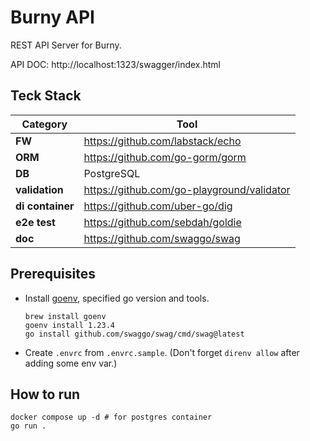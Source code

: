 # Burny API

REST API Server for Burny.

API DOC: http://localhost:1323/swagger/index.html

## Teck Stack

| Category         | Tool                                       |
| ---------------- | ------------------------------------------ |
| **FW**           | https://github.com/labstack/echo           |
| **ORM**          | https://github.com/go-gorm/gorm            |
| **DB**           | PostgreSQL                                 |
| **validation**   | https://github.com/go-playground/validator |
| **di container** | https://github.com/uber-go/dig             |
| **e2e test**     | https://github.com/sebdah/goldie           |
| **doc**          | https://github.com/swaggo/swag             |

## Prerequisites

- Install [goenv](https://github.com/go-nv/goenv), specified go version and tools.

  ```shell
  brew install goenv
  goenv install 1.23.4
  go install github.com/swaggo/swag/cmd/swag@latest
  ```

- Create `.envrc` from `.envrc.sample`. (Don't forget `direnv allow` after adding some env var.)

## How to run

```shell
docker compose up -d # for postgres container
go run .
```
